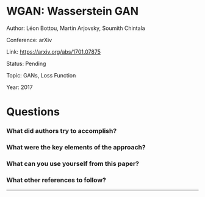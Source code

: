 # WGAN: Wasserstein GAN
Author: Léon Bottou, Martin Arjovsky, Soumith Chintala

Conference: arXiv

Link: https://arxiv.org/abs/1701.07875

Status: Pending

Topic: GANs, Loss Function

Year: 2017

# Questions

### What did authors try to accomplish?

### What were the key elements of the approach?

### What can you use yourself from this paper?

### What other references to follow?

---
